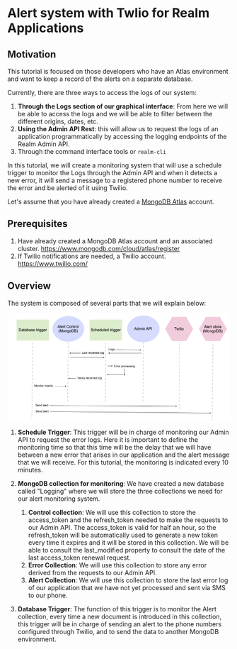 # Alert system with Twlio for Realm Applications

## Motivation

This tutorial is focused on those developers who have an Atlas environment and want to keep a record of the alerts on a separate database.

Currently, there are three ways to access the logs of our system:

1. **Through the Logs section of our graphical interface**: From here we will be able to access the logs and we will be able to filter between the different origins, dates, etc.
2. **Using the Admin API Rest**: this will allow us to request the logs of an application programmatically by accessing the logging endpoints of the Realm Admin API.
3. Through the command interface tools or `realm-cli`

In this tutorial, we will create a monitoring system that will use a schedule trigger to monitor the Logs through the Admin API and when it detects a new error, it will send a message to a registered phone number to receive the error and be alerted of it using Twilio.

Let's assume that you have already created a [MongoDB Atlas](https://medium.com/r/?url=https%3A%2F%2Fwww.mongodb.com%2Fcloud%2Fatlas) account.

## Prerequisites

1. Have already created a MongoDB Atlas account and an associated cluster. https://www.mongodb.com/cloud/atlas/register
2. If Twilio notifications are needed, a Twilio account. https://www.twilio.com/

## Overview

The system is composed of several parts that we will explain below:

![diagram](https://github.com/jorge-imperial/realmAlertSystem/blob/main/poc.png)

1. **Schedule Trigger**: This trigger will be in charge of monitoring our Admin API to request the error logs. Here it is important to define the monitoring time so that this time will be the delay that we will have between a new error that arises in our application and the alert message that we will receive. For this tutorial, the monitoring is indicated every 10 minutes.

2. **MongoDB collection for monitoring**: We have created a new database called "Logging" where we will store the three collections we need for our alert monitoring system. 
    1. **Control collection**: We will use this collection to store the access_token and the refresh_token needed to make the requests to our Admin API. The access_token is valid for half an hour, so the refresh_token will be automatically used to generate a new token every time it expires and it will be stored in this collection. We will be able to consult the last_modified property to consult the date of the last access_token renewal request.
    2. **Error Collection**: We will use this collection to store any error derived from the requests to our Admin API.
    3. **Alert Collection**: We will use this collection to store the last error log of our application that we have not yet processed and sent via SMS to our phone.

3. **Database Trigger**: The function of this trigger is to monitor the Alert collection, every time a new document is introduced in this collection, this trigger will be in charge of sending an alert to the phone numbers configured through Twilio, and to send the data to another MongoDB environment.












